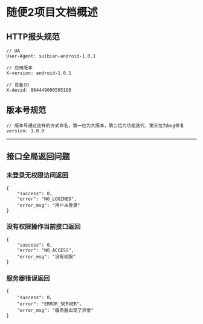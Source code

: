 # 随便2项目文档概述

## HTTP报头规范

	// UA
	User-Agent: suibian-android-1.0.1

	// 应用版本
	X-version: android-1.0.1

	// 设备ID
	X-devid: 864449000505168

## 版本号规范

	// 版本号通过这样的方式命名，第一位为大版本，第二位为功能迭代，第三位为bug修复
	version: 1.0.0

---

## 接口全局返回问题

### 未登录无权限访问返回

	{
		"success": 0,
		"error": "NO_LOGINED",
		"error_msg": "用户未登录"
	}

### 没有权限操作当前接口返回

	{
		"success": 0,
		"error": "NO_ACCESS",
		"error_msg": "没有权限"
	}

### 服务器错误返回

	{
		"success": 0，
		"error": "ERROR_SERVER"，
		"error_msg": "服务器出现了异常"
	}
